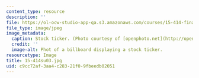 ```yaml
---
content_type: resource
description: ''
file: https://ol-ocw-studio-app-qa.s3.amazonaws.com/courses/15-414-financial-management-summer-2003/c9cc72af3aa4c28321f09fbeedb02051_15-414su03.jpg
file_type: image/jpeg
image_metadata:
  caption: Stock ticker. (Photo courtesy of [openphoto.net](http://openphoto.net).)
  credit: ''
  image-alt: Phot of a billboard displaying a stock ticker.
resourcetype: Image
title: 15-414su03.jpg
uid: c9cc72af-3aa4-c283-21f0-9fbeedb02051
---
```

